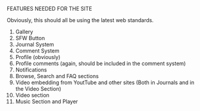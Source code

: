 FEATURES NEEDED FOR THE SITE

Obviously, this should all be using the latest web standards.

1. Gallery
2. SFW Button
3. Journal System
4. Comment System
5. Profile (obviously)
6. Profile comments (again, should be included in the comment system)
7. Notifications
8. Browse, Search and FAQ sections
9. Video embedding from YoutTube and other sites (Both in Journals and in the Video Section)
10. Video section
11. Music Section and Player